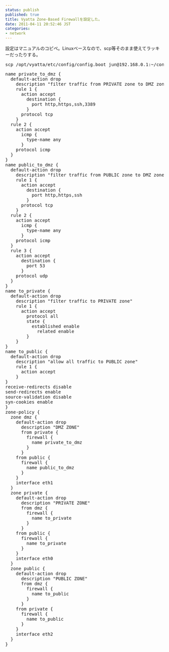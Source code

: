 ```yaml
---
status: publish
published: true
title: Vyatta Zone-Based Firewallを設定した。
date: 2011-04-11 20:52:46 JST
categories:
- network
---
```

設定はマニュアルのコピペ。Linuxベースなので、scp等そのまま使えてラッキーだったりする。
<pre>scp /opt/vyatta/etc/config/config.boot jun@192.168.0.1:~/config.boot</pre>
<pre>name private_to_dmz {
  default-action drop
    description "filter traffic from PRIVATE zone to DMZ zone"
    rule 1 {
      action accept
        destination {
          port http,https,ssh,3389
        }
      protocol tcp
    }
  rule 2 {
    action accept
      icmp {
        type-name any
      }
    protocol icmp
  }
}
name public_to_dmz {
  default-action drop
    description "filter traffic from PUBLIC zone to DMZ zone"
    rule 1 {
      action accept
        destination {
          port http,https,ssh
        }
      protocol tcp
    }
  rule 2 {
    action accept
      icmp {
        type-name any
      }
    protocol icmp
  }
  rule 3 {
    action accept
      destination {
        port 53
      }
    protocol udp
  }
}
name to_private {
  default-action drop
    description "filter traffic to PRIVATE zone"
    rule 1 {
      action accept
        protocol all
        state {
          established enable
            related enable
        }
    }
}
name to_public {
  default-action drop
    description "allow all traffic to PUBLIC zone"
    rule 1 {
      action accept
    }
}
receive-redirects disable
send-redirects enable
source-validation disable
syn-cookies enable
}
zone-policy {
  zone dmz {
    default-action drop
      description "DMZ ZONE"
      from private {
        firewall {
          name private_to_dmz
        }
      }
    from public {
      firewall {
        name public_to_dmz
      }
    }
    interface eth1
  }
  zone private {
    default-action drop
      description "PRIVATE ZONE"
      from dmz {
        firewall {
          name to_private
        }
      }
    from public {
      firewall {
        name to_private
      }
    }
    interface eth0
  }
  zone public {
    default-action drop
      description "PUBLIC ZONE"
      from dmz {
        firewall {
          name to_public
        }
      }
    from private {
      firewall {
        name to_public
      }
    }
    interface eth2
  }
}</pre>
